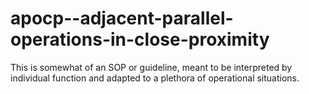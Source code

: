 # apocp--adjacent-parallel-operations-in-close-proximity
This is somewhat of an SOP or guideline, meant to be interpreted by individual function and adapted to a plethora of operational situations.
